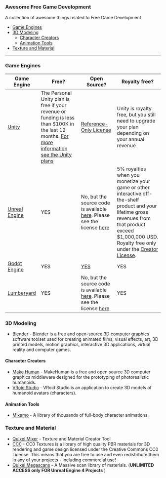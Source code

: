 ### **Awesome Free Game Development**

A collection of awesome things related to Free Game Development.

- [Game Engines](#game-engines)
- [3D Modeling](#3d-modeling)
  - [Character Creators](#character-creators)
  - [Animation Tools](#animation-tools)
- [Texture and Material](#texture-and-material)

---

### Game Engines

| Game Engine                                      | Free?                                                                                                                                                                                  | Open Source?                                                                                                                                                                     | Royalty free?                                                                                                                                                                                                                                             |
|--------------------------------------------------|----------------------------------------------------------------------------------------------------------------------------------------------------------------------------------------|----------------------------------------------------------------------------------------------------------------------------------------------------------------------------------|-----------------------------------------------------------------------------------------------------------------------------------------------------------------------------------------------------------------------------------------------------------|
| [Unity](https://unity.com/)                      | The Personal Unity plan is free if your revenue or funding is less than $100K in the last 12 months. [For more information see the Unity plans](https://store.unity.com/compare-plans) | [Reference-Only License](https://github.com/Unity-Technologies/UnityCsReference)                                                                                                 | Unity is royalty free, but you still need to upgrade your plan depending on your annual revenue                                                                                                                                                           |
| [Unreal Engine](https://www.unrealengine.com)    | YES                                                                                                                                                                                    | No, but the source code is available [here](https://www.unrealengine.com/en-US/ue4-on-github). Please see the license [here](https://www.unrealengine.com/en-US/eula/publishing) | 5% royalties when you monetize your game or other interactive off-the-shelf product and your lifetime gross revenues from that product exceed $1,000,000 USD. Royalty free only under the [Creator License](https://www.unrealengine.com/en-US/download). |
| [Godot Engine](https://godotengine.org/)         | YES                                                                                                                                                                                    | [YES](https://github.com/godotengine/godot)                                                                                                                                      | YES                                                                                                                                                                                                                                                       |
| [Lumberyard](https://aws.amazon.com/lumberyard/) | YES                                                                                                                                                                                    | No, but the source code is available [here](https://github.com/aws/lumberyard). Please see the license [here](https://github.com/aws/lumberyard/blob/master/LICENSE.txt)         | YES                                                                                                                                                                                                                                                       |
### 3D Modeling

- [Blender](https://www.blender.org/) - Blender is a free and open-source 3D computer graphics software toolset used for creating animated films, visual effects, art, 3D printed models, motion graphics, interactive 3D applications, virtual reality and computer games.

#### Character Creators

- [Make Human](http://www.makehumancommunity.org/) - MakeHuman is a free and open source 3D computer graphics middleware designed for the prototyping of photorealistic humanoids.
- [VRoid Studio](https://vroid.com/en/studio/) - VRoid Studio is an application to create 3D models of humanoid avatars (characters).

#### Animation Tools

- [Mixamo](https://www.mixamo.com/#/) - A library of thousands of full-body character animations.

### Texture and Material

- [Quixel Mixer](https://quixel.com/mixer) - Texture and Material Creator Tool
- [CC0](https://cc0textures.com/) - CC0 Textures is a library of high quality PBR materials for 3D rendering and game design licensed under the Creative Commons CC0 License. This means that you are free to use and even redistribute them in any of your projects - including commercial use!
- [Quixel Megascans](https://quixel.com/megascans/) - A Massive scan library of materials. (**UNLIMITED ACCESS only FOR Unreal Engine 4 Projects**  )
